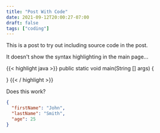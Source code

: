 ```yaml
---
title: "Post With Code"
date: 2021-09-12T20:00:27-07:00
draft: false
tags: ["coding"]
---
```


This is a post to try out including source code in the post.


It doesn't show the syntax highlighting in the main page...

<!--more-->

{{< highlight java  >}}
public static void main(String [] args) {

}
{{< / highlight >}}

Does this work?

```json
{
  "firstName": "John",
  "lastName": "Smith",
  "age": 25
}
```